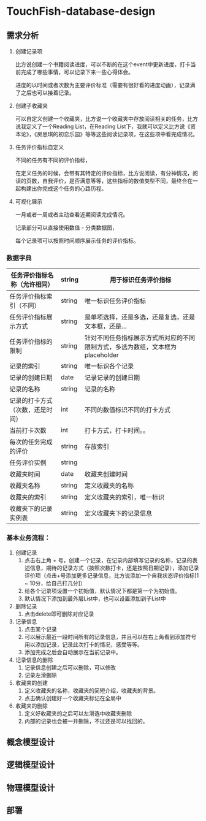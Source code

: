 # TouchFish-database-design

## 需求分析

1. 创建记录项
   
    比方说创建一个书籍阅读进度，可以不断的在这个event中更新进度，打卡当前完成了哪些事情，可以记录下来一些心得体会。
    
    进度的以时间或者次数为主要评价标准（需要有很好看的进度动画），记录满了之后也可以接着记录。
    
2. 创建子收藏夹
   
    可以自定义创建一个收藏夹，比方说一个收藏夹中存放阅读相关的任务，比方说我定义了一个Reading  List，在Reading List下，我就可以定义比方说《资本论》，《房思琪的初恋乐园》等等这些阅读记录项，在这些项中看完成情况。
    
3. 任务评价指标自定义
   
    不同的任务有不同的评价指标，
    
    在定义任务的时候，会带有其特定的评价指标，比方说阅读，有分神情况，阅读的页数，自我评价，是否满意等等，这些指标的数值类型不同，最终合在一起构建出你完成这个任务的心路历程。
    
4. 可视化展示
   
    一月或者一周或者主动查看近期阅读完成情况。
    
    记录部分可以直接使用数值 - 分类数据图，
    
    每个记录项可以按照时间顺序展示任务的评价指标。
    

### 数据字典

| 任务评价指标名称（允许相同） | string  | 用于标识任务评价指标 |
| --- | --- | --- |
| 任务评价指标索引（不同） | string | 唯一标识任务评价指标 |
| 任务评价指标展示方式  | string  | 是单项选择，还是多选，还是复选，还是文本框，还是… |
| 任务评价指标的限制 | string | 针对不同任务指标展示方式所对应的不同限制方式，多选为数组，文本框为placeholder |
| 记录的索引 | string | 唯一标识各个记录 |
| 记录的创建日期 |  date | 记录记录的创建日期 |
| 记录的名称 | string | 记录的名称 |
| 记录的打卡方式（次数，还是时间） | int | 不同的数值标识不同的打卡方式 |
| 当前打卡次数 | int | 打卡方式，打卡时间。。 |
| 每次的任务完成的评价 | string | 存放索引 |
| 任务评价实例 | string |  |
| 收藏夹时间 | date | 收藏夹创建时间 |
| 收藏夹名称 | string | 定义收藏夹的名称 |
| 收藏夹的索引 | string | 定义收藏夹的索引，唯一标识 |
| 收藏夹下的记录实例表 | string | 定义收藏夹下的记录信息 |

### 基本业务流程：

1. 创建记录
    1. 点击右上角 + 号，创建一个记录，在记录内部填写记录的名称，记录的表述信息，期待的记录方式（按照次数打卡，还是按照日期记录），添加记录评价项（点击+号添加更多记录信息，比方说添加一个自我状态评价指标[1 ~ 10分，给自己打几分]）
    2. 给各个记录项设置一个初始值，默认情况下都是第一个为初始值。
    3. 默认情况下添加到最外层List中，也可以设置添加到子List中
2. 删除记录
    1. 点击delete即可删除对应记录
3. 记录信息
    1. 点击某个记录
    2. 可以展示最近一段时间所有的记录信息，并且可以在右上角看到添加符号用以添加记录，记录此次打卡的情况，感受等等。
    3. 添加完成之后会自动展示在当前记录中。
4. 记录信息的删除
    1. 记录信息创建之后可以删除，可以修改
    2. 记录左滑删除
5. 收藏夹的创建
    1. 定义收藏夹的名称，收藏夹的简短介绍，收藏夹的背景。
    2. 点击确认创建好一个收藏夹标记在全局中
6. 收藏夹的删除
    1. 定义好收藏夹的之后可以左滑选中收藏夹删除
    2. 内部的记录也会被一并删除，不过还是可以找回的。

## 概念模型设计





## 逻辑模型设计

## 物理模型设计

## 部署
